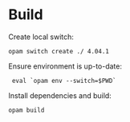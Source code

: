 Build
=====

Create local switch:

    opam switch create ./ 4.04.1

Ensure environment is up-to-date:

     eval `opam env --switch=$PWD`

Install dependencies and build:

    opam build
